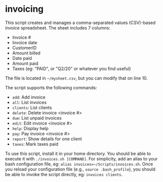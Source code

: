 # invoicing
This script creates and manages a comma-separated values (CSV)-based invoice spreadsheet. The sheet includes 7 columns: 
- Invoice #
- Invoice date
- CustomerID
- Amount billed
- Date paid 
- Amount paid 
- Taxes (eg: "PAID", or "Q2/20" or whatever you find useful)

The file is located in `~/mysheet.csv`, but you can modify that on line 10. 

The script supports the following commands: 
- `add`: Add invoice
- `all`: List invoices
- `clients`: List clients
- `delete`: Delete invoice <invoice #>
- `due`: List unpaid invoices
- `edit`: Edit invoice <invoice #>
- `help`: Display help
- `pay`: Pay invoice <invoice #>
- `report`: Show details for one client <client ID>
- `taxes`: Mark taxes paid

To use this script, install it in your home directory. You should be able to execute it with `./invoices.sh [COMMAND]`. For simplicity, add an alias to your bash configuration file, eg: `alias invoices=~/Scripts/invoices.sh`. Once you reload your configuration file (e.g., `source .bash_profile`), you should be able to invoke the script directly, eg: `invoices clients`.
